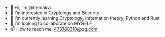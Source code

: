 - 👋 Hi, I’m @fremakvi
- 👀 I’m interested in Cryptology and Security
- 🌱 I’m currently learning Cryptology, Information theory, Python and Rust
- 💞️ I’m looking to collaborate on MYSELF
- 📫 How to reach me: 473768310@qq.com

<!---
fremakvi/fremakvi is a ✨ special ✨ repository because its `README.md` (this file) appears on your GitHub profile.
You can click the Preview link to take a look at your changes.
--->

